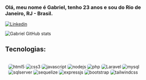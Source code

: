### Olá, meu nome é Gabriel, tenho 23 anos e sou do Rio de Janeiro, RJ - Brasil.
[![Linkedin](https://img.shields.io/badge/LinkedIn-0077B5?style=for-the-badge&logo=linkedin&logoColor=white)](https://www.linkedin.com/in/gabriel-b-cruz/)


![Gabriel GitHub stats](https://github-readme-stats.vercel.app/api?username=gabrielbcruz99&show_icons=true&theme=radical)

## Tecnologias: 

<div style="display: inline_block; padding-left: 10px;"><br/>
<img style="border-radius: 5px;" align="center" alt="html5" src="https://img.shields.io/badge/HTML5-E34F26?style=for-the-badge&logo=html5&logoColor=white">
<img style="border-radius: 5px;" align="center" alt="css3" src="https://img.shields.io/badge/CSS3-1572B6?style=for-the-badge&logo=css3&logoColor=white">
<img style="border-radius: 5px;" align="center" alt="javascript" src="https://img.shields.io/badge/JavaScript-F7DF1E?style=for-the-badge&logo=javascript&logoColor=black">
<img style="border-radius: 5px;" align="center" alt="nodejs" src="https://img.shields.io/badge/Node.js-43853D?style=for-the-badge&logo=node.js&logoColor=white">
<img style="border-radius: 5px;" align="center" alt="php" src="https://img.shields.io/badge/PHP-777BB4?style=for-the-badge&logo=php&logoColor=white">
<img style="border-radius: 5px;" align="center" alt="Laravel" src="https://img.shields.io/badge/Laravel-FF2D20?style=for-the-badge&logo=laravel&logoColor=white">
<img style="border-radius: 5px;" align="center" alt="mysql" src="https://img.shields.io/badge/MySQL-00000F?style=for-the-badge&logo=mysql&logoColor=white">
<img style="border-radius: 5px;" align="center" alt="sqlserver" src="https://img.shields.io/badge/Microsoft_SQL_Server-CC2927?style=for-the-badge&logo=microsoft-sql-server&logoColor=white">
<img style="border-radius: 5px;" align="center" alt="sequelize" src="https://img.shields.io/badge/sequelize-323330?style=for-the-badge&logo=sequelize&logoColor=blue">
<img style="border-radius: 5px;" align="center" alt="expressjs" src="https://img.shields.io/badge/Express.js-404D59?style=for-the-badge">
<img style="border-radius: 5px;" align="center" alt="bootstrap" src="https://img.shields.io/badge/Bootstrap-563D7C?style=for-the-badge&logo=bootstrap&logoColor=white">
<img style="border-radius: 5px;" align="center" alt="tailwindcss" src="https://img.shields.io/badge/Tailwind_CSS-38B2AC?style=for-the-badge&logo=tailwind-css&logoColor=white">
</div>
 
